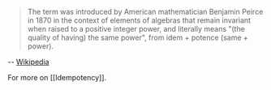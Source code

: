 > The term was introduced by American mathematician Benjamin Peirce in 1870 in the context of elements of algebras that remain invariant when raised to a positive integer power, and literally means "(the quality of having) the same power", from idem + potence (same + power). 

-- [Wikipedia](https://en.wikipedia.org/wiki/Idempotence)

For more on [[Idempotency]].
